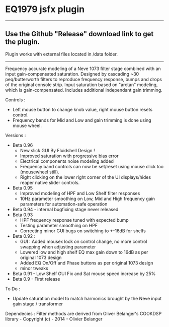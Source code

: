 # EQ1979 jsfx plugin

-----

## Use the Github "Release" download link to get the plugin.
Plugin works with external files located in /data folder.

-----

Frequency accurate modeling of a Neve 1073 filter stage combined with an input gain-compensated saturation.
Designed by cascading ~30 peq/butterworth filters to reproduce frequency response, bumps and drops of the original console strip.
Input saturation based on "arctan" modeling, which is gain-compensated. Includes additional independant gain trimming.

Controls :
- Left mouse button to change knob value, right mouse button resets control.
- Frequency bands for Mid and Low and gain trimming is done using mouse wheel.

Versions :
- Beta 0.96
  - New slick GUI By Fluidshell Design !
  - Improved saturation with progressive bias error
  - Electrical components noise modeling added
  - Frequency band controls can now be set/reset using mouse click too (mousewheel still).
  - Right clicking on the lower right corner of the UI displays/hides reaper native slider controls.
- Beta 0.95
  - Improved modeling of HPF and Low Shelf filter responses
  - 10Hz parameter smoothing on Low, Mid and High frequency gain parameters for automation-safe operation
- Beta 0.94 - internal bugfixing stage never released
- Beta 0.93
  - HPF frequency response tuned with expected bump
  - Testing parameter smoothing on HPF
  - Correcting minor GUI bugs on switching to +-16dB for shelfs
- Beta 0.92 :
  - GUI : Added mousex lock on control change, no more control swapping when adjusting parameter
  - Lowered low and high shelf EQ max gain down to 16dB as per original 1073 design
  - Added EQ On/Off and Phase buttons as per original 1073 design
  - minor tweaks
- Beta 0.91 - Low Shelf GUI Fix and Sat mouse speed increase by 25%
- Beta 0.9 - First release

To Do :
- Update saturation model to match harmonics brought by the Neve input gain stage / transformer

Dependecies :
Filter methods are derived from Oliver Belanger's COOKDSP library - Copyright (c) - 2014 - Olivier Belanger
